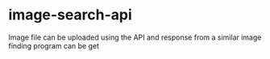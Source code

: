 # image-search-api
Image file can be uploaded using the API and response from a similar image finding program can be get

